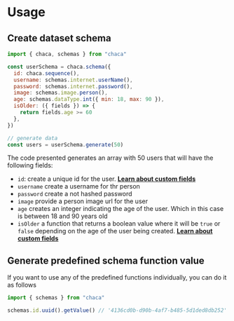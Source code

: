 # Usage

## Create dataset schema

```js
import { chaca, schemas } from "chaca"

const userSchema = chaca.schema({
  id: chaca.sequence(),
  username: schemas.internet.userName(),
  password: schemas.internet.password(),
  image: schemas.image.person(),
  age: schemas.dataType.int({ min: 18, max: 90 }),
  isOlder: ({ fields }) => {
    return fields.age >= 60
  },
})

// generate data
const users = userSchema.generate(50)
```

The code presented generates an array with 50 users that will have the following fields:

- `id`: create a unique id for the user. **[Learn about custom fields](../fields-type/sequence)**
- `username` create a username for thr person
- `password` create a not hashed password
- `image` provide a person image url for the user
- `age` creates an integer indicating the age of the user. Which in this case is between 18 and 90 years old
- `isOlder` a function that returns a boolean value where it will be `true` or `false` depending on the age of the user being created. **[Learn about custom fields](../fields-type/custom)**

## Generate predefined schema function value

If you want to use any of the predefined functions individually, you can do it as follows

```js
import { schemas } from "chaca"

schemas.id.uuid().getValue() // '4136cd0b-d90b-4af7-b485-5d1ded8db252'
```
